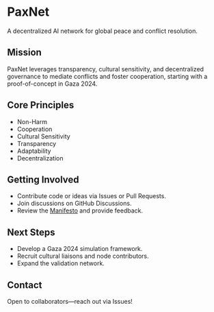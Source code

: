 # PaxNet
A decentralized AI network for global peace and conflict resolution.

## Mission
PaxNet leverages transparency, cultural sensitivity, and decentralized governance to mediate conflicts and foster cooperation, starting with a proof-of-concept in Gaza 2024.

## Core Principles
- Non-Harm
- Cooperation
- Cultural Sensitivity
- Transparency
- Adaptability
- Decentralization

## Getting Involved
- Contribute code or ideas via Issues or Pull Requests.
- Join discussions on GitHub Discussions.
- Review the [Manifesto](Manifesto.md) and provide feedback.

## Next Steps
- Develop a Gaza 2024 simulation framework.
- Recruit cultural liaisons and node contributors.
- Expand the validation network.

## Contact
Open to collaborators—reach out via Issues!
